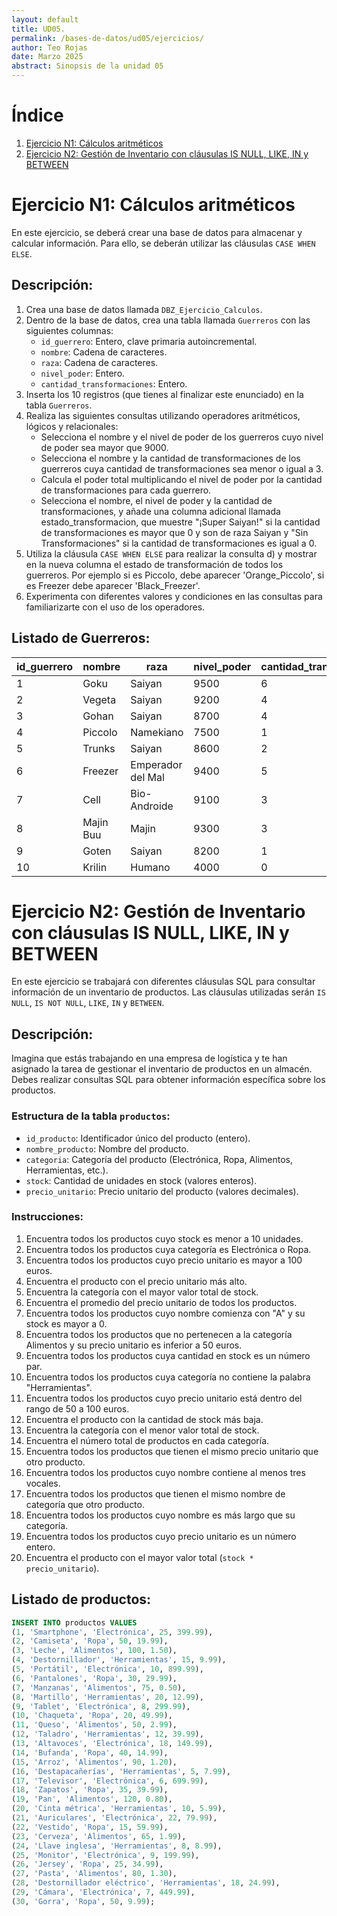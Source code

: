 ```yaml
---
layout: default
title: UD05. 
permalink: /bases-de-datos/ud05/ejercicios/
author: Teo Rojas
date: Marzo 2025
abstract: Sinopsis de la unidad 05
---
```


# Índice

1. [Ejercicio N1: Cálculos aritméticos](#ejercicio-n1-cálculos-aritméticos)  
2. [Ejercicio N2: Gestión de Inventario con cláusulas IS NULL, LIKE, IN y BETWEEN](#ejercicio-n2-gestión-de-inventario-con-cláusulas-is-null-like-in-y-between)  

# Ejercicio N1: Cálculos aritméticos

En este ejercicio, se deberá crear una base de datos para almacenar y calcular información. Para ello, se deberán utilizar las cláusulas `CASE WHEN ELSE`.

## Descripción:

1. Crea una base de datos llamada `DBZ_Ejercicio_Calculos`.
2. Dentro de la base de datos, crea una tabla llamada `Guerreros` con las siguientes columnas:
   - `id_guerrero`: Entero, clave primaria autoincremental.
   - `nombre`: Cadena de caracteres.
   - `raza`: Cadena de caracteres.
   - `nivel_poder`: Entero.
   - `cantidad_transformaciones`: Entero.
3. Inserta los 10 registros (que tienes al finalizar este enunciado) en la tabla `Guerreros`. 
4. Realiza las siguientes consultas utilizando operadores aritméticos, lógicos y relacionales: 
   - Selecciona el nombre y el nivel de poder de los guerreros cuyo nivel de poder sea mayor que 9000. 
   - Selecciona el nombre y la cantidad de transformaciones de los guerreros cuya cantidad de transformaciones sea menor o igual a 3. 
   - Calcula el poder total multiplicando el nivel de poder por la cantidad de transformaciones para cada guerrero. 
   - Selecciona el nombre, el nivel de poder y la cantidad de transformaciones, y añade una columna adicional llamada estado_transformacion, que muestre "¡Super Saiyan!" si la cantidad de transformaciones es mayor que 0 y son de raza Saiyan y "Sin Transformaciones" si la cantidad de transformaciones es igual a 0.
5. Utiliza la cláusula `CASE WHEN ELSE` para realizar la consulta d) y mostrar en la nueva columna el estado de transformación de todos los guerreros. Por ejemplo si es Piccolo, debe aparecer 'Orange_Piccolo', si es Freezer  debe aparecer 'Black_Freezer'.
6. Experimenta con diferentes valores y condiciones en las consultas para familiarizarte con el uso de los operadores.

## Listado de Guerreros:

| id_guerrero | nombre    | raza              | nivel_poder | cantidad_transformaciones |
|-------------|-----------|-------------------|-------------|---------------------------|
| 1           | Goku      | Saiyan            | 9500        | 6                         |
| 2           | Vegeta    | Saiyan            | 9200        | 4                         |
| 3           | Gohan     | Saiyan            | 8700        | 4                         |
| 4           | Piccolo   | Namekiano         | 7500        | 1                         |
| 5           | Trunks    | Saiyan            | 8600        | 2                         |
| 6           | Freezer   | Emperador del Mal | 9400        | 5                         |
| 7           | Cell      | Bio-Androide      | 9100        | 3                         |
| 8           | Majin Buu | Majin             | 9300        | 3                         |
| 9           | Goten     | Saiyan            | 8200        | 1                         |
| 10          | Krilin    | Humano            | 4000        | 0                         |


# Ejercicio N2: Gestión de Inventario con cláusulas IS NULL, LIKE, IN y BETWEEN

En este ejercicio se trabajará con diferentes cláusulas SQL para consultar información de un inventario de productos. Las cláusulas utilizadas serán `IS NULL`, `IS NOT NULL`, `LIKE`, `IN` y `BETWEEN`.

## Descripción:

Imagina que estás trabajando en una empresa de logística y te han asignado la tarea de gestionar el inventario de productos en un almacén. Debes realizar consultas SQL para obtener información específica sobre los productos.

### Estructura de la tabla `productos`:

- `id_producto`: Identificador único del producto (entero).
- `nombre_producto`: Nombre del producto.
- `categoria`: Categoría del producto (Electrónica, Ropa, Alimentos, Herramientas, etc.).
- `stock`: Cantidad de unidades en stock (valores enteros).
- `precio_unitario`: Precio unitario del producto (valores decimales).

### Instrucciones:

1. Encuentra todos los productos cuyo stock es menor a 10 unidades.  
2. Encuentra todos los productos cuya categoría es Electrónica o Ropa.  
3. Encuentra todos los productos cuyo precio unitario es mayor a 100 euros.  
4. Encuentra el producto con el precio unitario más alto.  
5. Encuentra la categoría con el mayor valor total de stock.  
6. Encuentra el promedio del precio unitario de todos los productos.  
7. Encuentra todos los productos cuyo nombre comienza con "A" y su stock es mayor a 0.  
8. Encuentra todos los productos que no pertenecen a la categoría Alimentos y su precio unitario es inferior a 50 euros.  
9. Encuentra todos los productos cuya cantidad en stock es un número par.  
10. Encuentra todos los productos cuya categoría no contiene la palabra "Herramientas".  
11. Encuentra todos los productos cuyo precio unitario está dentro del rango de 50 a 100 euros.  
12. Encuentra el producto con la cantidad de stock más baja.  
13. Encuentra la categoría con el menor valor total de stock.  
14. Encuentra el número total de productos en cada categoría.  
15. Encuentra todos los productos que tienen el mismo precio unitario que otro producto.  
16. Encuentra todos los productos cuyo nombre contiene al menos tres vocales.  
17. Encuentra todos los productos que tienen el mismo nombre de categoría que otro producto.  
18. Encuentra todos los productos cuyo nombre es más largo que su categoría.  
19. Encuentra todos los productos cuyo precio unitario es un número entero.  
20. Encuentra el producto con el mayor valor total (`stock * precio_unitario`).  

## Listado de productos:

```sql
INSERT INTO productos VALUES
(1, 'Smartphone', 'Electrónica', 25, 399.99),
(2, 'Camiseta', 'Ropa', 50, 19.99),
(3, 'Leche', 'Alimentos', 100, 1.50),
(4, 'Destornillador', 'Herramientas', 15, 9.99),
(5, 'Portátil', 'Electrónica', 10, 899.99),
(6, 'Pantalones', 'Ropa', 30, 29.99),
(7, 'Manzanas', 'Alimentos', 75, 0.50),
(8, 'Martillo', 'Herramientas', 20, 12.99),
(9, 'Tablet', 'Electrónica', 8, 299.99),
(10, 'Chaqueta', 'Ropa', 20, 49.99),
(11, 'Queso', 'Alimentos', 50, 2.99),
(12, 'Taladro', 'Herramientas', 12, 39.99),
(13, 'Altavoces', 'Electrónica', 18, 149.99),
(14, 'Bufanda', 'Ropa', 40, 14.99),
(15, 'Arroz', 'Alimentos', 90, 1.20),
(16, 'Destapacañerías', 'Herramientas', 5, 7.99),
(17, 'Televisor', 'Electrónica', 6, 699.99),
(18, 'Zapatos', 'Ropa', 35, 39.99),
(19, 'Pan', 'Alimentos', 120, 0.80),
(20, 'Cinta métrica', 'Herramientas', 10, 5.99),
(21, 'Auriculares', 'Electrónica', 22, 79.99),
(22, 'Vestido', 'Ropa', 15, 59.99),
(23, 'Cerveza', 'Alimentos', 65, 1.99),
(24, 'Llave inglesa', 'Herramientas', 8, 8.99),
(25, 'Monitor', 'Electrónica', 9, 199.99),
(26, 'Jersey', 'Ropa', 25, 34.99),
(27, 'Pasta', 'Alimentos', 80, 1.30),
(28, 'Destornillador eléctrico', 'Herramientas', 18, 24.99),
(29, 'Cámara', 'Electrónica', 7, 449.99),
(30, 'Gorra', 'Ropa', 50, 9.99);
```
